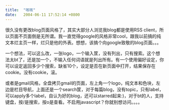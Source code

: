 ```yaml
---
title:  "咳咳"
date:   2004-06-11 17:52:14 +0800
---
```


很久没有更改blog页面风格了，其实大部分人浏览我blog都是使用RSS client，所以页面不页面倒是无所谓。我一直觉得google的风格非常cool，跟我以前搞的纯文本烂主页一样，烂只是他的外表。想想，该搞个向google致敬的blog页面。。。  

一个想法，可以这么改，一张logo，一个输入筐，没有列出，只有搜索。这个想法太bt了，还是加一个，不输入任何词语就是列出所有。有一个使用偏好设定，你可以设定返回多少个搜索，缺省10个，设定是否在新页面中打开，结果保存在cookie。没有cookie，滚。  

或者是gmail风格，全盘拷贝gmail的页面，左上角一个logo，纯文本和色块，左边是栏目导航，上面还是一个search筐，对于每篇blog，没有topic，只有label，可以apply多个label，自认为好的blog，还可以starred起来:)，对于bt的人，支持键盘，按/是搜索，按o是查看。不启用javascript？你就别想访问。。。。  

